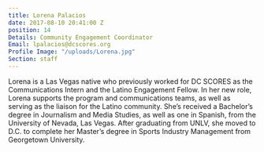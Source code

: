 ```yaml
---
title: Lorena Palacios
date: 2017-08-10 20:41:00 Z
position: 14
Details: Community Engagement Coordinator
Email: lpalacios@dcscores.org
Profile Image: "/uploads/Lorena.jpg"
Section: staff
---
```


Lorena is a Las Vegas native who previously worked for DC SCORES as the Communications Intern and the Latino Engagement Fellow. In her new role, Lorena supports the program and communications teams, as well as serving as the liaison for the Latino community. She’s received a Bachelor’s degree in Journalism and Media Studies, as well as one in Spanish, from the University of Nevada, Las Vegas. After graduating from UNLV, she moved to D.C. to complete her Master’s degree in Sports Industry Management from Georgetown University.